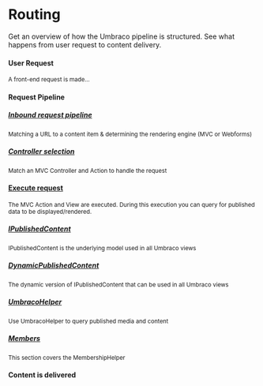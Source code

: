 # Routing
Get an overview of how the Umbraco pipeline is structured. See what happens from user request to content delivery.

<div class="row implementation">
	<div class="col-sm-12"></div>
</div>

<div class="row">
	<div class="col-xs-3 point"></div>
	<div class="col-xs-3">
		<span class="dot big icon-Download">
			<span class="line v-line"></span>
			<span class="line h-line"></span>
		</span>
	</div>
	<div class="col-xs-9">
		<div class="row explain">
			<div class="col-xs-12">
				<h4 class="text-right">User Request</h4>
				<small>A front-end request is made...</small>
			</div>
		</div>
	</div>
</div>

<div class="row">
	<div class="col-xs-3">
		<span class="dot big icon-Tactics">
			<span class="line v-line top"></span>
			<span class="line v-line"></span>
			<span class="line h-line"></span>
		</span>
		<span class="dot small">
			<span class="line v-line"></span>
			<span class="line h-line"></span>
		</span>
	</div>
    <div class="col-xs-9">
		<div class="row explain">
			<div class="col-xs-12">
				<h4 class="text-right">Request Pipeline</h4>
			</div>
			<div class="col-sm-6">
				<h5><a href="Inbound-Pipeline/">Inbound request pipeline</a></h5>
				<small>Matching a URL to a content item & determining the rendering engine (MVC or Webforms)</small>
			</div>
			<div class="col-sm-6">
				<h5><a href="Controller-Selection/">Controller selection</a></h5>
				<small>Match an MVC Controller and Action to handle the request</small>
			</div>
		</div>
	</div>
</div>

<div class="row">
	<div class="col-xs-3">
		<span class="dot big icon-Flash">
			<span class="line v-line top"></span>
			<span class="line v-line"></span>
			<span class="line h-line"></span>
		</span>
		<span class="dot small">
			<span class="line v-line"></span>
			<span class="line h-line"></span>
		</span>
		<span class="dot small">
			<span class="line v-line"></span>
			<span class="line h-line"></span>
		</span>
	</div>
	<div class="col-xs-9">
		<div class="row explain">
			<div class="col-xs-12">
				<h4 class="text-right"><a href="Execute-Request/">Execute request</a></h4>
				<small>The MVC Action and View are executed. During this execution you can query for published data to be displayed/rendered.</small>
			</div>
			<div class="col-sm-6">
				<h5><a href="../../Reference/Querying/IPublishedContent/">IPublishedContent</a></h5>
				<small>IPublishedContent is the underlying model used in all Umbraco views</small>
			</div>
			<div class="col-sm-6">
				<h5><a href="../../Reference/Querying/DynamicPublishedContent/">DynamicPublishedContent</a></h5>
				<small>The dynamic version of IPublishedContent that can be used in all Umbraco views</small>
			</div>
			<div class="col-sm-6">
				<h5><a href="../../Reference/Querying/UmbracoHelper/">UmbracoHelper</a></h5>
				<small>Use UmbracoHelper to query published media and content</small>
			</div>
			<div class="col-sm-6">
				<h5><a href="../../Reference/Querying/MembershipHelper/">Members</a></h5>
				<small>This section covers the MembershipHelper</small>
			</div>
		</div>
	</div>
</div>

<div class="row">
	<div class="col-xs-3">
		<span class="dot big icon-Article">
			<span class="line v-line top"></span>
			<span class="line h-line"></span>
		</span>
	</div>
	<div class="col-xs-9">
		<div class="row explain">
			<div class="col-xs-12">
				<h4 class="text-right">Content is delivered</h4>
			</div>
		</div>
	</div>
</div>
